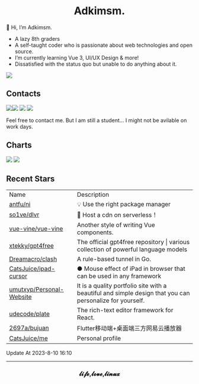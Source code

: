 <h1 align="center">Adkimsm.</h1>

👋 Hi, I’m Adkimsm.

- A lazy 8th graders
- A self-taught coder who is passionate about web technologies and open source.
- I’m currently learning Vue 3, UI/UX Design & more!
- Dissatisfied with the status quo but unable to do anything about it.

![](https://visitor-badge.glitch.me/badge?page_id=adkimsm)

## Contacts

<a href="mailto:adkinsm9277@gmail.com"><img src="https://img.shields.io/badge/Gmail-D14836?style=for-the-badge&logo=gmail&logoColor=white" /></a><a href="https://t.me/adkimsm"><img src="https://img.shields.io/badge/Telegram-2CA5E0?style=for-the-badge&logo=telegram&logoColor=white" /></a> <a href="https://wpa.qq.com/msgrd?v=3&uin=3020035335&site=qq&menu=yes"><img src="https://img.shields.io/badge/Tencent%23QQ-%2312B7F5?style=for-the-badge&logo=tencentqq&logoColor=white" /></a> <a href="https://twitter.com/adkimsm"><img src="https://img.shields.io/badge/Twitter-%231DA1F2.svg?style=for-the-badge&logo=Twitter&logoColor=white" /></a>

Feel free to contact me. But I am still a student... I might not be avilable on work days.

<div align="left">

<h2>Charts</h2>

<img src="https://github-readme-stats.vercel.app/api?username=adkimsm&show_icons=true&count_private=true&hide=prs&theme=default_repocard" />

<img src="https://github-readme-stats.vercel.app/api/top-langs/?username=adkimsm&layout=compact" />

</div>

<div>

<h2>Recent Stars</h2>

<table>
  <tr>
    <td>Name</td>
    <td>Description</td>
  </tr>
  
  <tr>
    <td><a href=https://github.com/antfu/ni>antfu/ni</a></td>
    <td>💡 Use the right package manager</td>
  </tr>
  <tr>
    <td><a href=https://github.com/so1ve/dlvr>so1ve/dlvr</a></td>
    <td>👊 Host a cdn on serverless！</td>
  </tr>
  <tr>
    <td><a href=https://github.com/vue-vine/vue-vine>vue-vine/vue-vine</a></td>
    <td>Another style of writing Vue components.</td>
  </tr>
  <tr>
    <td><a href=https://github.com/xtekky/gpt4free>xtekky/gpt4free</a></td>
    <td>The official gpt4free repository | various collection of powerful language models</td>
  </tr>
  <tr>
    <td><a href=https://github.com/Dreamacro/clash>Dreamacro/clash</a></td>
    <td>A rule-based tunnel in Go.</td>
  </tr>
  <tr>
    <td><a href=https://github.com/CatsJuice/ipad-cursor>CatsJuice/ipad-cursor</a></td>
    <td>● Mouse effect of iPad in browser that can be used in any framework</td>
  </tr>
  <tr>
    <td><a href=https://github.com/umutxyp/Personal-Website>umutxyp/Personal-Website</a></td>
    <td>It is a quality portfolio site with a beautiful and simple design that you can personalize for yourself.</td>
  </tr>
  <tr>
    <td><a href=https://github.com/udecode/plate>udecode/plate</a></td>
    <td>The rich-text editor framework for React.</td>
  </tr>
  <tr>
    <td><a href=https://github.com/2697a/bujuan>2697a/bujuan</a></td>
    <td>Flutter移动端+桌面端三方网易云播放器</td>
  </tr>
  <tr>
    <td><a href=https://github.com/CatsJuice/me>CatsJuice/me</a></td>
    <td>Personal profile</td>
  </tr>
</table>

</div>

Update At 2023-8-10    16:10

---

<h3 align="center">𝓵𝓲𝓯𝓮,𝓵𝓸𝓿𝓮,𝓵𝓲𝓷𝓾𝔁</h3>
